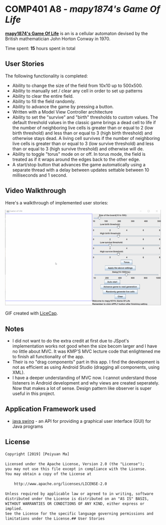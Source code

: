 # COMP401 A8 - *mapy1874's Game Of Life*

**[mapy1874's Game Of Life](https://en.wikipedia.org/wiki/Conway%27s_Game_of_Life)** is an is a cellular automaton devised by the British mathematician John Horton Conway in 1970.

Time spent: **15** hours spent in total

## User Stories

The following functionality is completed:
- Ability to change the size of the field from 10x10 up to 500x500.
- Ability to manually set / clear any cell in order to set up patterns
- Ability to clear the entire field.
- Ability to fill the field randomly.
- Ability to advance the game by pressing a button.
- Written with a Model View Controller architecture
- Ability to set the "survive" and "birth" thresholds to custom values. The default threshold values in the classic game brings a dead cell to life if the number of neighboring live cells is greater than or equal to 2 (low birth threshold) and less than or equal to 3 (high birth threshold) and otherwise stays dead. A living cell survives if the number of neighboring live cells is greater than or equal to 3 (low survive threshold) and less than or equal to 3 (high survive threshold) and otherwise will de. 
- Ability to toggle "torus" mode on or off. In torus mode, the field is treated as if it wraps around the edges back to the other edge.
- A start/stop button that advances the game automatically using a separate thread with a delay between updates settable between 10 milliseconds and 1 second.

## Video Walkthrough

Here's a walkthrough of implemented user stories:


<img src='https://github.com/mapy1874/game-of-life-mapy1874/blob/master/GameOfLifeWalkthrough.gif' title='Video Walkthrough' />


GIF created with [LiceCap](http://www.cockos.com/licecap/).

## Notes
- I did not want to do the extra credit at first due to JSpot's implementation works not good when the size becom larger and I have no little about MVC. It was KMP'S 
MVC lecture code that enlightened me to finish all functionality of the app.
- Their is no "drag components" part in this app. I find the development is not as efficient as using Android Studio (dragging all components, using XML). 
- I have a deeper understanding of MVC now. I cannot understand those listeners in Android development and why views are created seperately. Now that makes a lot of sense. Design pattern like observer is super useful in this project.

## Application Framework used

- [java swing](https://docs.oracle.com/javase/7/docs/api/javax/swing/package-summary.html) - an API for providing a graphical user interface (GUI) for Java programs

## License

    Copyright [2019] [Peiyuan Ma]

    Licensed under the Apache License, Version 2.0 (the "License");
    you may not use this file except in compliance with the License.
    You may obtain a copy of the License at

        http://www.apache.org/licenses/LICENSE-2.0

    Unless required by applicable law or agreed to in writing, software
    distributed under the License is distributed on an "AS IS" BASIS,
    WITHOUT WARRANTIES OR CONDITIONS OF ANY KIND, either express or implied.
    See the License for the specific language governing permissions and
    limitations under the License.## User Stories
